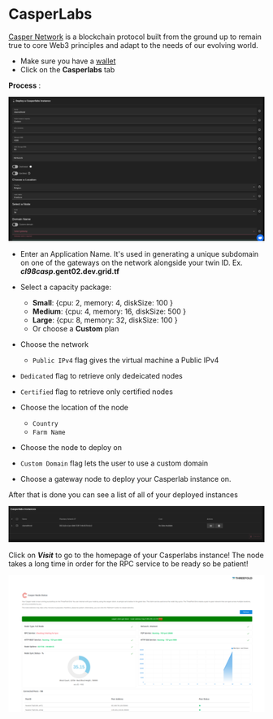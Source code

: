 # CasperLabs

[Casper Network](https://casperlabs.io/) is a blockchain protocol built from the ground up to remain true to core Web3 principles and adapt to the needs of our evolving world.

- Make sure you have a [wallet](./wallet_connector.md)
- Click on the **Casperlabs** tab

__Process__ :

![ ](./img/casper1.png)

- Enter an Application Name. It's used in generating a unique subdomain on one of the gateways on the network alongside your twin ID. Ex. ***cl98casp*.gent02.dev.grid.tf**

- Select a capacity package:
    - **Small**: {cpu: 2, memory: 4, diskSize: 100 }
    - **Medium**: {cpu: 4, memory: 16, diskSize: 500 }
    - **Large**: {cpu: 8, memory: 32, diskSize: 100 }
    - Or choose a **Custom** plan
- Choose the network
   - `Public IPv4` flag gives the virtual machine a Public IPv4

- `Dedicated` flag to retrieve only dedeicated nodes 
- `Certified` flag to retrieve only certified nodes 
- Choose the location of the node
   - `Country`
   - `Farm Name`
- Choose the node to deploy on 
- `Custom Domain` flag lets the user to use a custom domain
- Choose a gateway node to deploy your Casperlab instance on.

After that is done you can see a list of all of your deployed instances

![ ](./img/casper4.png)

Click on ***Visit*** to go to the homepage of your Casperlabs instance! The node takes a long time in order for the RPC service to be ready so be patient!

![ ](./img/casper5.png)